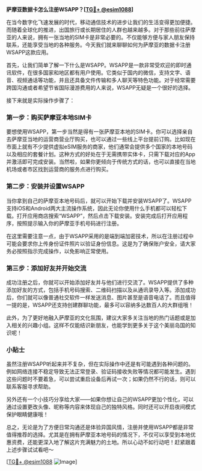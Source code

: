 **萨摩亚数据卡怎么注册WSAPP？[[TG💪+ @esim1088](https://t.me/s/esim1088)]**

在当今数字化飞速发展的时代，移动通信技术的进步让我们的生活变得更加便捷。而随着全球化的推进，出国旅行或长期居住的人群也越来越多。对于那些前往萨摩亚的人来说，拥有一张当地的SIM卡是非常必要的。不仅能够方便与家人朋友保持联系，还能享受当地的各种服务。今天我们就来聊聊如何为萨摩亚的数据卡注册WSAPP这款应用。

首先，让我们简单了解一下什么是WSAPP。WSAPP是一款非常受欢迎的即时通讯软件，在很多国家和地区都有用户使用。它类似于国内的微信，支持文字、语音、视频通话等功能，并且还具备文件传输和多人聊天等特色功能。对于经常需要跨国沟通或者希望节省国际漫游费用的人来说，WSAPP无疑是一个很好的选择。

接下来就是实际操作步骤了：

### 第一步：购买萨摩亚本地SIM卡

要想使用WSAPP，第一步当然是得有一张萨摩亚本地的SIM卡。你可以选择亲自去萨摩亚当地的运营商营业厅购买，也可以通过一些线上平台提前订购。比如现在市面上就有不少提供虚拟eSIM服务的商家，他们通常会提供多个国家的本地号码以及相应的套餐计划。这种方式的好处在于无需携带实体卡，只需下载对应的App并激活即可完成安装。当然啦，如果你更倾向于传统方式的话，也可以直接在当地机场或者市区找到运营商的服务点进行购买。

### 第二步：安装并设置WSAPP

当你拿到自己的萨摩亚本地号码后，就可以开始下载并安装WSAPP了。WSAPP支持iOS和Android两大主流操作系统，因此无论你使用什么手机都可以轻松下载。打开应用商店搜索“WSAPP”，然后点击下载安装。安装完成后打开应用程序，按照提示输入你的萨摩亚手机号码进行注册。

在这里需要注意一点，由于WSAPP采用的是端到端加密技术，所以在注册过程中可能会要求你上传身份证件照片以验证身份信息。这是为了确保账户安全，请大家务必按照指示完成操作，以免影响正常使用。

### 第三步：添加好友并开始交流

成功注册之后，你就可以开始添加好友并与他们进行交流了。WSAPP提供了多种添加好友的方式，包括手机号码搜索、二维码扫描以及从通讯录导入等。添加成功后，你们就可以像普通社交软件一样发送消息、图片甚至是语音电话了。而且值得一提的是，WSAPP还支持创建群聊功能，最多可以容纳多达数百人的大群组哦！

此外，为了更好地融入萨摩亚的文化氛围，建议大家多关注当地的热门话题或是加入相关的兴趣小组。这样不仅能结识新朋友，也能学到更多关于这个美丽岛国的知识呢！

### 小贴士

虽然注册WSAPP听起来并不复杂，但在实际操作中还是有可能遇到各种问题的。例如网络连接不稳定导致无法正常登录、验证码接收失败等情况都可能发生。遇到这些问题时不要着急，可以尝试重启设备后再试一次；如果仍然不行的话，则可以联系客服寻求帮助。

另外还有一个小技巧分享给大家——如果你想让自己的WSAPP更加个性化，可以通过设置更改头像、昵称等内容来体现自己的独特风格。同时还可以开启夜间模式保护眼睛健康哦！

总之，无论是为了方便日常沟通还是体验异国风情，注册并使用WSAPP都是非常值得推荐的选择。尤其是在拥有萨摩亚本地号码的情况下，不仅可以享受到本地优惠资费，还能更深入地了解这片充满魅力的土地。所以心动不如行动吧！赶紧跟着上述步骤试试看吧～

[[TG💪+ @esim1088](https://t.me/s/esim1088) ![Image](https://i.postimg.cc/4NQfJmqS/Snipaste-2025-05-13-00-14-12.png)]